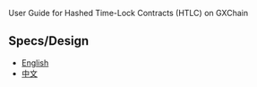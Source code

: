 User Guide for Hashed Time-Lock Contracts (HTLC) on GXChain

## Specs/Design

- [English](./spec/design_en.md)
- [中文](./spec/design_cn.md)
